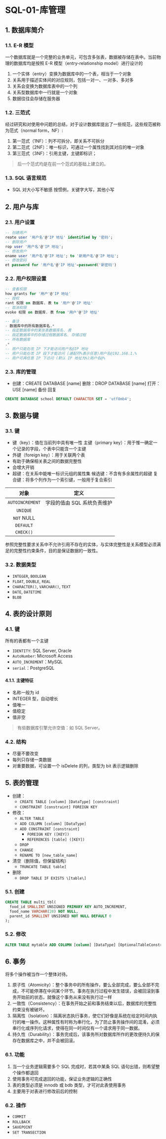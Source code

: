 # SQL-01-库管理

## 1. 数据库简介

### 1.1. E-R 模型

一个数据库就是一个完整的业务单元，可包含多张表，数据被存储在表中。当前物理的数据库均是按照
E-R 模型（entry-relationship model）进行设计的

1. 一个实体（entry）变换为数据库中的一个表，相当于一个对象
2. 关系用于描述实体间的对应规则，包括一对一、一对多、多对多
3. 关系会变换为数据库表中的一个列
4. 关系型数据库中一行就是一个对象
5. 数据往往会存储在服务器

### 1.2. 三范式

经过研究和对使用中问题的总结，对于设计数据库提出了一些规范，这些规范被称为范式（normal
form，NF）:

1. 第一范式（1NF）：列不可拆分，即关系不可拆分
2. 第二范式（2NF）：唯一标识，可通过一个属性找到其对应的唯一对象
3. 第三范式（3NF）：引用主键，主键即标识；

> 后一个范式均是在前一个范式的基础上建立的。

### 1.3. SQL 语言规范

- SQL 对大小写不敏感
 按惯例，关键字大写，其他小写

## 2. 用户与库

### 2.1. 用户设置

``` sql
-- 创建用户
reate user '用户名'@'IP 地址' identified by '密码';
-- 删除用户
rop user '用户名'@'IP 地址';
-- 修改用户
ename user '用户名'@'IP 地址'; to '新用户名'@'IP 地址';
-- 修改密码
et password for '用户名'@'IP 地址'=password('新密码')
```

### 2.2. 用户权限设置

``` sql
-- 查看权限
how grants for '用户'@'IP 地址'
-- 授权
rant 权限 on 数据库. 表 to '用户'@'IP 地址'
-- 取消权限
evoke 权限 on 数据库. 表 from '用户'@'IP 地址'

-- 备注
- 数据库中的所有数据库名.*
-- 指定数据库中的某张表数据库名. 表
-- 指定数据库中的存储过程数据库名. 存储过程
-- 所有数据库
.*
-- 用户只能在改 IP 下才能访问用户名@IP 地址
-- 用户只能在改 IP 段下才能访问 (通配符%表示任意)用户名@192.168.1.%
-- 用户可再任意 IP 下访问 (默认 IP 地址为%)用户名@%
```

### 2.3. 库的管理

- 创建：CREATE DATABASE \[name\]
 删除：DROP DATABASE \[name\]
 打开：USE \[name\]
 备份
 回复

``` sql
CREATE DATABASE school DEFAULT CHARACTER SET = 'utf8mb4';
```

## 3. 数据与键

### 3.1. 键

- 键（key）：值在当前列中具有唯一性
 主键（primary key）：用于惟一确定一个记录的字段，个表中只能含一个主键
- 外键（foreign key）：用于关联两个表
- 有助于确保相关表之间的数据完整性
- 会增大开销
- 超键：在关系中能唯一标识元组的属性集
 候选键：不含有多余属性的超键
 复合键：将多个列作为一个索引键，一般用于复合索引

|      对象       |            定义             |
| :-------------: | :-------------------------: |
| `AUTOINCREMENT` | 字段的值由 SQL 系统负责维护 |
|    `UNIQUE`     |                             |
|   `NOT` NULL    |                             |
|    `DEFAULT`    |                             |
|    `CHECK()`    |                             |

参照完整性要求关系中不允许引用不存在的实体，与实体完整性是关系模型必须满足的完整性约束条件，目的是保证数据的一致性。

### 3.2. 数据类型

- `INTEGER`, `BOOLEAN`
- `FLOAT`, `DOUBLE`, `REAL`
- `CHARACTER()`, `VARCHAR()`, `TEXT`
- `DATE`, `DATETIME`
- `BLOB`

## 4. 表的设计原则

### 4.1. 键

所有的表都有一个主键

- `IDENTITY`: SQL Server, Oracle
- `AutoNumber`: Microsoft Access
- `AUTO_INCREMENT`：MySQL
- `serial`：PostgreSQL

#### 4.1.1. 主键特征

- 名称一般为 id
- INTEGER 型，自动增长
- 值唯一
- 值稳定
- 值非空

> 有些数据库引擎允许空值：如 SQL Server。

### 4.2. 结构

- 尽量不要改变
- 每列只存储一类数据
- 对重要数据，可设置一个 isDelete 的列，类型为 bit 表示逻辑删除

## 5. 表的管理

- 创建：
  - `CREATE TABLE [column] [DataType] [constraint]`
  - `CONSTRAINT [constraint] FOREIGN KEY`
- 修改：
  - `ALTER TABLE`
  - `ADD COLUMN [column] [DataType]`
  - `ADD CONSTRAINT [constraint]`
    - `FOREIGN KEY ([KEY])`
    - `REFERENCES [table] ([KEY])`
  - `DROP`
  - `CHANGE`
  - `RENAME TO [new_table_name]`
- 清空（删除值，但保留结构）
  - `TRUNCATE TABLE table]`
- 删除
  - `DROP TABLE IF EXISTS \[table\]`

### 5.1. 创建

``` sql
CREATE TABLE multi_tbl(
  food_id SMALLINT UNSIGNED PRIMARY KEY AUTO_INCREMENT,
  food_name VARCHAR(20) NOT NULL,
  parent_id SMALLINT UNSIGNED NOT NULL DEFAULT 0
);
```

### 5.2. 修改

``` sql
ALTER TABLE mytable ADD COLUMN [column] [DataType] [OptionalTableConstraint] DEFAULT default_value;
```

## 6. 事务

将多个操作被当作一个整体对待。

1. 原子性（Atomicity）：整个事务中的所有操作，要么全部完成，要么全部不完成，不可能停滞在中间某个环节。事务在执行过程中发生错误，会被回滚到事务开始前的状态，就像这个事务从来没有执行过一样
2. 一致性（Consistency）：在事务开始之前和事务结束以后，数据库的完整性约束没有被破坏。
3. 隔离性（Isolation）：隔离状态执行事务，使它们好像是系统在给定时间内执行的唯一操作。这种属性有时称为串行化，为了防止事务操作间的混淆，必须串行化或序列化请求，使得在同一时间仅有一个请求用于同一数据。
4. 持久性（Durability）：事务完成后，该事务所对数据库所作的更改便持久的保存在数据库之中，并不会被回滚。

### 6.1. 功能

1. 当一个业务逻辑需要多个 SQL 完成时，若其中某条 SQL 语句出错，则希望整个操作都退回
2. 使用事务可完成退回的功能，保证业务逻辑的正确性
3. 表的类型必须是 innodb 或 bdb 类型，才可对此表使用事务
4. 主要用于对表进行修改前后的控制

### 6.2. 操作

- `COMMIT`
- `ROLLBACK`
- `SAVEPOINT`
- `SET TRANSECTION`
